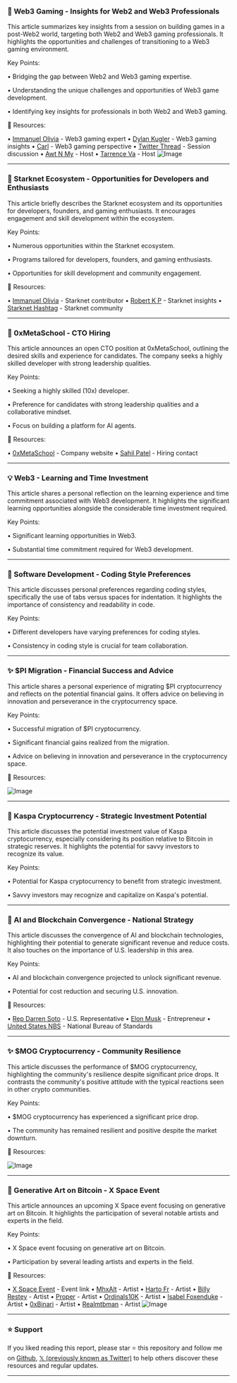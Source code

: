 ### 🤖 Web3 Gaming - Insights for Web2 and Web3 Professionals

This article summarizes key insights from a session on building games in a post-Web2 world, targeting both Web2 and Web3 gaming professionals.  It highlights the opportunities and challenges of transitioning to a Web3 gaming environment.

Key Points:

•  Bridging the gap between Web2 and Web3 gaming expertise.


•  Understanding the unique challenges and opportunities of Web3 game development.


•  Identifying key insights for professionals in both Web2 and Web3 gaming.



🔗 Resources:

• [Immanuel Olivia](https://x.com/ImmanuelOlivia1) - Web3 gaming expert
• [Dylan Kugler](https://x.com/dylankugler) - Web3 gaming insights
• [Carl](https://x.com/carldlfr/status/1897336033441956041/photo/1) -  Web3 gaming perspective
• [Twitter Thread](https://x.com/dylankugler/status/1897343000143126869) - Session discussion
• [Awt N My](https://x.com/awtnmy) - Host
• [Tarrence Va](https://x.com/tarrenceva) - Host
![Image](https://pbs.twimg.com/media/GlSsfSLWQAAJeZF?format=jpg&name=small)


---

### 🚀 Starknet Ecosystem - Opportunities for Developers and Enthusiasts

This article briefly describes the Starknet ecosystem and its opportunities for developers, founders, and gaming enthusiasts.  It encourages engagement and skill development within the ecosystem.

Key Points:

•  Numerous opportunities within the Starknet ecosystem.


•  Programs tailored for developers, founders, and gaming enthusiasts.


•  Opportunities for skill development and community engagement.



🔗 Resources:

• [Immanuel Olivia](https://x.com/ImmanuelOlivia1) - Starknet contributor
• [Robert K P](https://x.com/robertkp13/status/1897294079018590625) - Starknet insights
• [Starknet Hashtag](https://x.com/hashtag/Starknet?src=hashtag_click) - Starknet community


---

### 🤖 0xMetaSchool - CTO Hiring

This article announces an open CTO position at 0xMetaSchool, outlining the desired skills and experience for candidates.  The company seeks a highly skilled developer with strong leadership qualities.


Key Points:

•  Seeking a highly skilled (10x) developer.


•  Preference for candidates with strong leadership qualities and a collaborative mindset.


•  Focus on building a platform for AI agents.



🔗 Resources:

• [0xMetaSchool](https://x.com/0xmetaschool) -  Company website
• [Sahil Patel](https://x.com/sahilypatel/status/1897502675098337466) - Hiring contact


---

### 💡 Web3 - Learning and Time Investment

This article shares a personal reflection on the learning experience and time commitment associated with Web3 development.  It highlights the significant learning opportunities alongside the considerable time investment required.

Key Points:

•  Significant learning opportunities in Web3.


•  Substantial time commitment required for Web3 development.



---

### 🤖 Software Development - Coding Style Preferences

This article discusses personal preferences regarding coding styles, specifically the use of tabs versus spaces for indentation.  It highlights the importance of consistency and readability in code.

Key Points:

•  Different developers have varying preferences for coding styles.


•  Consistency in coding style is crucial for team collaboration.



---

### ✨ $PI Migration - Financial Success and Advice

This article shares a personal experience of migrating $PI cryptocurrency and reflects on the potential financial gains.  It offers advice on believing in innovation and perseverance in the cryptocurrency space.

Key Points:

•  Successful migration of $PI cryptocurrency.


•  Significant financial gains realized from the migration.


•  Advice on believing in innovation and perseverance in the cryptocurrency space.


🔗 Resources:

![Image](https://pbs.twimg.com/media/GlVkXPpWgAAFUbN?format=jpg&name=small)


---

### 🤖 Kaspa Cryptocurrency - Strategic Investment Potential

This article discusses the potential investment value of Kaspa cryptocurrency, especially considering its position relative to Bitcoin in strategic reserves.  It highlights the potential for savvy investors to recognize its value.

Key Points:

•  Potential for Kaspa cryptocurrency to benefit from strategic investment.


•  Savvy investors may recognize and capitalize on Kaspa's potential.


---

### 🤖 AI and Blockchain Convergence - National Strategy

This article discusses the convergence of AI and blockchain technologies, highlighting their potential to generate significant revenue and reduce costs.  It also touches on the importance of U.S. leadership in this area.

Key Points:

•  AI and blockchain convergence projected to unlock significant revenue.


•  Potential for cost reduction and securing U.S. innovation.



🔗 Resources:

• [Rep Darren Soto](https://x.com/RepDarrenSoto) - U.S. Representative
• [Elon Musk](https://x.com/elonmusk) - Entrepreneur
• [United States NBS](https://x.com/UnitedStatesNBS) - National Bureau of Standards


---

### ✨ $MOG Cryptocurrency - Community Resilience

This article discusses the performance of $MOG cryptocurrency, highlighting the community's resilience despite significant price drops.  It contrasts the community's positive attitude with the typical reactions seen in other crypto communities.

Key Points:

•  $MOG cryptocurrency has experienced a significant price drop.


•  The community has remained resilient and positive despite the market downturn.


🔗 Resources:

![Image](https://pbs.twimg.com/media/GlVDIoFWgAAuuwK?format=jpg&name=small)


---

### 🚀 Generative Art on Bitcoin - X Space Event

This article announces an upcoming X Space event focusing on generative art on Bitcoin.  It highlights the participation of several notable artists and experts in the field.

Key Points:

•  X Space event focusing on generative art on Bitcoin.


•  Participation by several leading artists and experts in the field.



🔗 Resources:

• [X Space Event](https://x.com/i/spaces/1mrxmPdpWXBJy) -  Event link
• [MhxAlt](https://x.com/MhxAlt) -  Artist
• [Harto Fr](https://x.com/harto_fr) - Artist
• [Billy Restey](https://x.com/billyrestey) - Artist
• [Proper](https://x.com/__proper) - Artist
• [Ordinals10K](https://x.com/Ordinals10K) -  Artist
• [Isabel Foxenduke](https://x.com/isabelfoxenduke) - Artist
• [0xBinari](https://x.com/0xBinari) - Artist
• [Realmtbman](https://x.com/realmtbman) - Artist
![Image](https://pbs.twimg.com/media/GlSNJRgWgAA5Oyg?format=jpg&name=small)


---

### ⭐️ Support

If you liked reading this report, please star ⭐️ this repository and follow me on [Github](https://github.com/Drix10), [𝕏 (previously known as Twitter)](https://x.com/DRIX_10_) to help others discover these resources and regular updates.

---